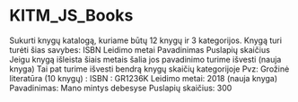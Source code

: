 # KITM_JS_Books

Sukurti knygų katalogą, kuriame būtų 12 knygų ir 3 kategorijos.
Knygą turi turėti šias savybes:
ISBN
Leidimo metai
Pavadinimas
Puslapių skaičius
Jeigu knygą išleista šiais metais šalia jos pavadinimo turime išvesti (nauja knyga)
Tai pat turime išvesti bendrą knygų skaičių kategorijoje
Pvz:
Grožinė literatūra (10 knygų)
:
ISBN : GR1236K
Leidimo metai: 2018 (nauja knyga)
Pavadinimas: Mano mintys debesyse
Puslapių skaičius: 300